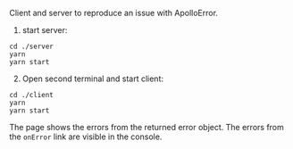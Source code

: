 Client and server to reproduce an issue with ApolloError.


1. start server:
```
cd ./server
yarn
yarn start
```

2. Open second terminal and start client:
```
cd ./client
yarn
yarn start
```

The page shows the errors from the returned error object.
The errors from the `onError` link are visible in the console.